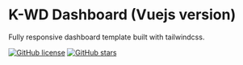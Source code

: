 # K-WD Dashboard (Vuejs version)

Fully responsive dashboard template built with tailwindcss.

[![GitHub license](https://img.shields.io/github/license/Kamona-WD/kwd-dashboard)](https://github.com/Kamona-WD/starter-dashboard-layout/blob/main/License.md)
[![GitHub stars](https://img.shields.io/github/stars/Kamona-WD/kwd-dashboard)](https://github.com/Kamona-WD/kwd-dashboard/stargazers)
